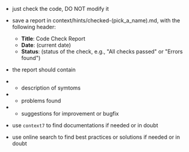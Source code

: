 - just check the code, DO NOT modify it
- save a report in context/hints/checked-(pick_a_name).md, with the following header:
  - **Title**: Code Check Report
  - **Date**: (current date)
  - **Status**: (status of the check, e.g., "All checks passed" or "Errors found")

- the report should contain
- - description of symtoms
- - problems found
- - suggestions for improvement or bugfix

- use `context7` to find documentations if needed or in doubt
- use online search to find best practices or solutions if needed or in doubt
